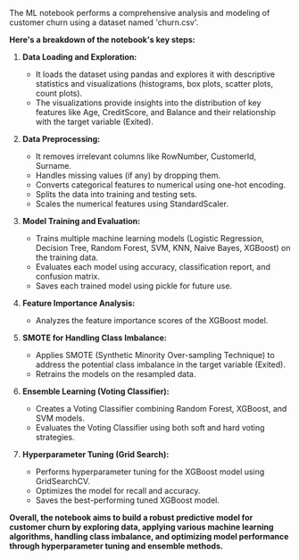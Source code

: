 The ML notebook performs a comprehensive analysis and modeling of customer churn using a dataset named 'churn.csv'. 

**Here's a breakdown of the notebook's key steps:**

1. **Data Loading and Exploration:** 
   - It loads the dataset using pandas and explores it with descriptive statistics and visualizations (histograms, box plots, scatter plots, count plots).
   - The visualizations provide insights into the distribution of key features like Age, CreditScore, and Balance and their relationship with the target variable (Exited).

2. **Data Preprocessing:**
   - It removes irrelevant columns like RowNumber, CustomerId, Surname.
   - Handles missing values (if any) by dropping them.
   - Converts categorical features to numerical using one-hot encoding.
   - Splits the data into training and testing sets.
   - Scales the numerical features using StandardScaler.

3. **Model Training and Evaluation:**
   - Trains multiple machine learning models (Logistic Regression, Decision Tree, Random Forest, SVM, KNN, Naive Bayes, XGBoost) on the training data.
   - Evaluates each model using accuracy, classification report, and confusion matrix.
   - Saves each trained model using pickle for future use.

4. **Feature Importance Analysis:**
   - Analyzes the feature importance scores of the XGBoost model.

5. **SMOTE for Handling Class Imbalance:**
   - Applies SMOTE (Synthetic Minority Over-sampling Technique) to address the potential class imbalance in the target variable (Exited).
   - Retrains the models on the resampled data.

6. **Ensemble Learning (Voting Classifier):**
   - Creates a Voting Classifier combining Random Forest, XGBoost, and SVM models.
   - Evaluates the Voting Classifier using both soft and hard voting strategies.

7. **Hyperparameter Tuning (Grid Search):**
   - Performs hyperparameter tuning for the XGBoost model using GridSearchCV.
   - Optimizes the model for recall and accuracy.
   - Saves the best-performing tuned XGBoost model.


**Overall, the notebook aims to build a robust predictive model for customer churn by exploring data, applying various machine learning algorithms, handling class imbalance, and optimizing model performance through hyperparameter tuning and ensemble methods.** 
